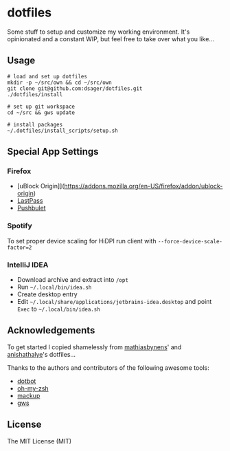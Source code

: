 # dotfiles

Some stuff to setup and customize my working environment.
It's opinionated and a constant WIP, but feel free to take over what you like...

## Usage

    # load and set up dotfiles
    mkdir -p ~/src/own && cd ~/src/own
    git clone git@github.com:dsager/dotfiles.git
    ./dotfiles/install

    # set up git workspace
    cd ~/src && gws update

    # install packages
    ~/.dotfiles/install_scripts/setup.sh

## Special App Settings

### Firefox

- [uBlock Origin]](https://addons.mozilla.org/en-US/firefox/addon/ublock-origin)
- [LastPass](https://addons.mozilla.org/en-US/firefox/addon/lastpass-password-manager)
- [Pushbulet](https://addons.mozilla.org/en-US/firefox/addon/pushbullet/)

### Spotify

To set proper device scaling for HiDPI run client with `--force-device-scale-factor=2`

### IntelliJ IDEA

- Download archive and extract into `/opt`
- Run `~/.local/bin/idea.sh`
- Create desktop entry
- Edit `~/.local/share/applications/jetbrains-idea.desktop` and point `Exec` to `~/.local/bin/idea.sh`

## Acknowledgements

To get started I copied shamelessly from [mathiasbynens](https://github.com/mathiasbynens/dotfiles)'
and [anishathalye](https://github.com/anishathalye/dotfiles)'s dotfiles...

Thanks to the authors and contributors of the following awesome tools:
- [dotbot](https://github.com/anishathalye/dotbot)
- [oh-my-zsh](https://github.com/robbyrussell/oh-my-zsh/)
- [mackup](https://github.com/lra/mackup)
- [gws](https://github.com/StreakyCobra/gws)

## License

The MIT License (MIT)
